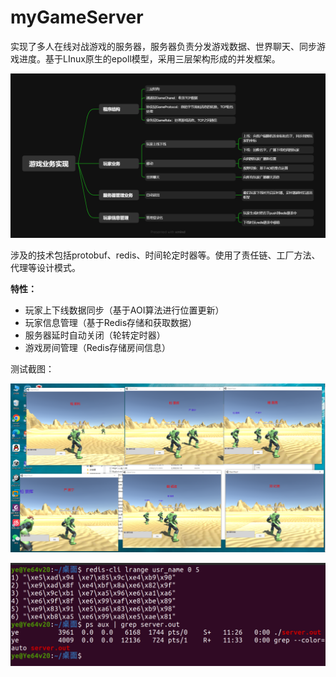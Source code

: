 # myGameServer

实现了多人在线对战游戏的服务器，服务器负责分发游戏数据、世界聊天、同步游戏进度。基于LInux原生的epoll模型，采用三层架构形成的并发框架。

![image](https://github.com/Brianye99/myGameServer/blob/master/image/xmind.png)

涉及的技术包括protobuf、redis、时间轮定时器等。使用了责任链、工厂方法、代理等设计模式。

**特性：**

- 玩家上下线数据同步（基于AOI算法进行位置更新）
- 玩家信息管理（基于Redis存储和获取数据）
- 服务器延时自动关闭（轮转定时器）
- 游戏房间管理（Redis存储房间信息）

测试截图：

![image](https://github.com/Brianye99/myGameServer/blob/master/image/gameview.png)

![image](https://github.com/Brianye99/myGameServer/blob/master/image/serverview.png)
